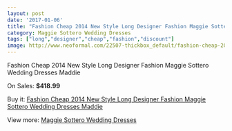 ```yaml
---
layout: post
date: '2017-01-06'
title: "Fashion Cheap 2014 New Style Long Designer Fashion Maggie Sottero Wedding Dresses Maddie"
category: Maggie Sottero Wedding Dresses
tags: ["long","designer","cheap","fashion","discount"]
image: http://www.neoformal.com/22507-thickbox_default/fashion-cheap-2014-new-style-long-designer-fashion-maggie-sottero-wedding-dresses-maddie.jpg
---
```

Fashion Cheap 2014 New Style Long Designer Fashion Maggie Sottero Wedding Dresses Maddie

On Sales: **$418.99**
<a href="https://www.neoformal.com/en/maggie-sottero-wedding-dresses-2014/7466-fashion-cheap-2014-new-style-long-designer-fashion-maggie-sottero-wedding-dresses-maddie.html"><amp-img layout="responsive" width="600" height="600" src="//www.neoformal.com/22507-thickbox_default/fashion-cheap-2014-new-style-long-designer-fashion-maggie-sottero-wedding-dresses-maddie.jpg" alt="Fashion Cheap 2014 New Style Long Designer Fashion Maggie Sottero Wedding Dresses Maddie 0" /></a>
<a href="https://www.neoformal.com/en/maggie-sottero-wedding-dresses-2014/7466-fashion-cheap-2014-new-style-long-designer-fashion-maggie-sottero-wedding-dresses-maddie.html"><amp-img layout="responsive" width="600" height="600" src="//www.neoformal.com/22508-thickbox_default/fashion-cheap-2014-new-style-long-designer-fashion-maggie-sottero-wedding-dresses-maddie.jpg" alt="Fashion Cheap 2014 New Style Long Designer Fashion Maggie Sottero Wedding Dresses Maddie 1" /></a>

Buy it: [Fashion Cheap 2014 New Style Long Designer Fashion Maggie Sottero Wedding Dresses Maddie](https://www.neoformal.com/en/maggie-sottero-wedding-dresses-2014/7466-fashion-cheap-2014-new-style-long-designer-fashion-maggie-sottero-wedding-dresses-maddie.html "Fashion Cheap 2014 New Style Long Designer Fashion Maggie Sottero Wedding Dresses Maddie")

View more: [Maggie Sottero Wedding Dresses](https://www.neoformal.com/en/123-maggie-sottero-wedding-dresses-2014 "Maggie Sottero Wedding Dresses")